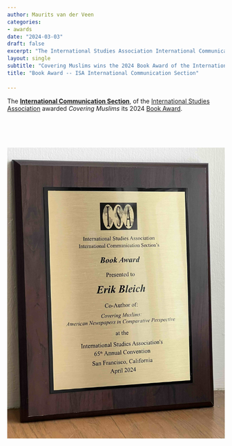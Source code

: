 ```yaml
---
author: Maurits van der Veen
categories:
- awards
date: "2024-03-03"
draft: false
excerpt: "The International Studies Association International Communication Section's 2024 Book Award." 
layout: single
subtitle: "Covering Muslims wins the 2024 Book Award of the International Communication Section."
title: "Book Award -- ISA International Communication Section"

---
```


The [__International Communication Section__](https://www.isanet.org/ISA/Sections/ICOMM), of the [International Studies Association](www.isanet.org)
awarded _Covering Muslims_ its 2024 [Book Award](https://www.isanet.org/Programs/Awards/ICOMM-Book).

<br>
<br>
<br>
<br>

<center>
<a href=https://www.isanet.org/Programs/Awards/ICOMM-Book><img src=Award_Erik.jpg></a>
</center>
